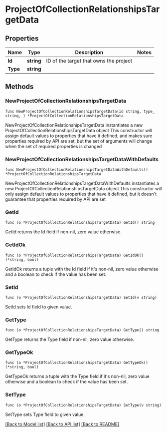 # ProjectOfCollectionRelationshipsTargetData

## Properties

Name | Type | Description | Notes
------------ | ------------- | ------------- | -------------
**Id** | **string** | ID of the target that owns the project | 
**Type** | **string** |  | 

## Methods

### NewProjectOfCollectionRelationshipsTargetData

`func NewProjectOfCollectionRelationshipsTargetData(id string, type_ string, ) *ProjectOfCollectionRelationshipsTargetData`

NewProjectOfCollectionRelationshipsTargetData instantiates a new ProjectOfCollectionRelationshipsTargetData object
This constructor will assign default values to properties that have it defined,
and makes sure properties required by API are set, but the set of arguments
will change when the set of required properties is changed

### NewProjectOfCollectionRelationshipsTargetDataWithDefaults

`func NewProjectOfCollectionRelationshipsTargetDataWithDefaults() *ProjectOfCollectionRelationshipsTargetData`

NewProjectOfCollectionRelationshipsTargetDataWithDefaults instantiates a new ProjectOfCollectionRelationshipsTargetData object
This constructor will only assign default values to properties that have it defined,
but it doesn't guarantee that properties required by API are set

### GetId

`func (o *ProjectOfCollectionRelationshipsTargetData) GetId() string`

GetId returns the Id field if non-nil, zero value otherwise.

### GetIdOk

`func (o *ProjectOfCollectionRelationshipsTargetData) GetIdOk() (*string, bool)`

GetIdOk returns a tuple with the Id field if it's non-nil, zero value otherwise
and a boolean to check if the value has been set.

### SetId

`func (o *ProjectOfCollectionRelationshipsTargetData) SetId(v string)`

SetId sets Id field to given value.


### GetType

`func (o *ProjectOfCollectionRelationshipsTargetData) GetType() string`

GetType returns the Type field if non-nil, zero value otherwise.

### GetTypeOk

`func (o *ProjectOfCollectionRelationshipsTargetData) GetTypeOk() (*string, bool)`

GetTypeOk returns a tuple with the Type field if it's non-nil, zero value otherwise
and a boolean to check if the value has been set.

### SetType

`func (o *ProjectOfCollectionRelationshipsTargetData) SetType(v string)`

SetType sets Type field to given value.



[[Back to Model list]](../README.md#documentation-for-models) [[Back to API list]](../README.md#documentation-for-api-endpoints) [[Back to README]](../README.md)


